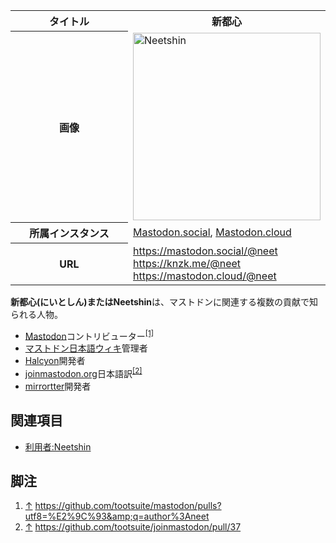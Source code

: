 <div>

<table>
<colgroup>
<col style="width: 50%" />
<col style="width: 50%" />
</colgroup>
<tbody>
<tr class="header">
<th>タイトル</th>
<th>新都心</th>
</tr>

<tr class="odd">
<th>画像</th>
<td><a href="/%E3%83%95%E3%82%A1%E3%82%A4%E3%83%AB:Neetshin-2017-12.jpeg" title="Neetshin"><img src="/images/thumb/2/2d/Neetshin-2017-12.jpeg/300px-Neetshin-2017-12.jpeg" srcset="/images/2/2d/Neetshin-2017-12.jpeg 1.5x" width="300" height="300" alt="Neetshin" /></a></td>
</tr>
<tr class="even">
<th scope="row">所属インスタンス</th>
<td><a href="/Mastodon.social" title="Mastodon.social">Mastodon.social</a>, <a href="/Mastodon.cloud" title="Mastodon.cloud">Mastodon.cloud</a></td>
</tr>
<tr class="odd">
<th scope="row">URL</th>
<td><a href="https://mastodon.social/@neet" rel="nofollow">https://mastodon.social/@neet</a><br />
<a href="https://knzk.me/@neet" rel="nofollow">https://knzk.me/@neet</a><br />
<a href="https://mastodon.cloud/@neet" rel="nofollow">https://mastodon.cloud/@neet</a></td>
</tr>
</tbody>
</table>

  
**新都心(にいとしん)**または**Neetshin**は、マストドンに関連する複数の貢献で知られる人物。

-   [Mastodon](/Mastodon "Mastodon")コントリビューター<sup>[\[1\]](#cite_note-1)</sup>
-   [マストドン日本語ウィキ](/%E3%83%9E%E3%82%B9%E3%83%88%E3%83%89%E3%83%B3%E6%97%A5%E6%9C%AC%E8%AA%9E%E3%82%A6%E3%82%A3%E3%82%AD "マストドン日本語ウィキ")管理者
-   [Halcyon](/Halcyon "Halcyon")開発者
-   [joinmastodon.org](/Joinmastodon.org "Joinmastodon.org")日本語訳<sup>[\[2\]](#cite_note-2)</sup>
-   [mirrortter](/Mirrortter "Mirrortter")開発者

## 関連項目

-   [利用者:Neetshin](/%E5%88%A9%E7%94%A8%E8%80%85:Neetshin "利用者:Neetshin")

## 脚注

<div>

1.  [↑](#cite_ref-1) <a href="https://github.com/tootsuite/mastodon/pulls?utf8=%E2%9C%93&amp;q=author%3Aneet" rel="nofollow">https://github.com/tootsuite/mastodon/pulls?utf8=%E2%9C%93&amp;q=author%3Aneet</a>
2.  [↑](#cite_ref-2) <a href="https://github.com/tootsuite/joinmastodon/pull/37" rel="nofollow">https://github.com/tootsuite/joinmastodon/pull/37</a>

</div>

</div>
